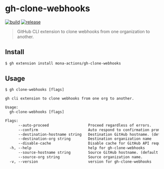 # gh-clone-webhooks

[![build](https://github.com/mona-actions/gh-clone-webhooks/actions/workflows/build.yaml/badge.svg)](https://github.com/mona-actions/gh-clone-webhooks/actions/workflows/build.yaml) 
[![release](https://github.com/mona-actions/gh-clone-webhooks/actions/workflows/release.yaml/badge.svg)](https://github.com/mona-actions/gh-clone-webhooks/actions/workflows/release.yaml)

> GitHub CLI extension to clone webhooks from one organization to another.

## Install

```bash
$ gh extension install mona-actions/gh-clone-webhooks
```

## Usage

```txt
$ gh clone-webhooks [flags]
```

```txt
gh cli extension to clone webhooks from one org to another.

Usage:
  gh-clone-webhooks [flags]

Flags:
      --auto-proceed                  Proceed regardless of errors.
      --confirm                       Auto respond to confirmation prompt.
      --destination-hostname string   Destination GitHub hostname. (default "github.com")
      --destination-org string        Destination organization name
      --disable-cache                 Disable cache for GitHub API requests.
  -h, --help                          help for gh-clone-webhooks
      --source-hostname string        Source GitHub hostname. (default "github.com")
      --source-org string             Source organization name.
  -v, --version                       version for gh-clone-webhooks
```